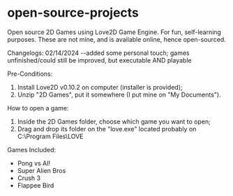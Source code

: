 # open-source-projects
Open source 2D Games using Love2D Game Engine. For fun, self-learning purposes. These are not mine, and is available online, hence open-sourced.

Changelogs:
02/14/2024 --added some personal touch; games unfinished/could still be improved, but executable AND playable

Pre-Conditions:
1. Install Love2D v0.10.2 on computer (installer is provided);
2. Unzip "2D Games", put it somewhere (I put mine on "My Documents").

How to open a game:
1. Inside the 2D Games folder, choose which game you want to open;
2. Drag and drop its folder on the "love.exe" located probably on C:\Program Files\LOVE

Games Included:
- Pong vs AI!
- Super Alien Bros
- Crush 3
- Flappee Bird


